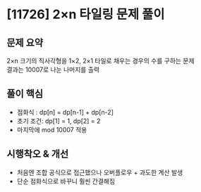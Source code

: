 # [11726] 2×n 타일링 문제 풀이

## 문제 요약
2×n 크기의 직사각형을 1×2, 2×1 타일로 채우는 경우의 수를 구하는 문제  
결과는 10007로 나눈 나머지를 출력

## 풀이 핵심
- 점화식 : dp[n] = dp[n-1] + dp[n-2]
- 초기 조건: dp[1] = 1, dp[2] = 2
- 마지막에 mod 10007 적용

## 시행착오 & 개선
- 처음엔 조합 공식으로 접근했으나 오버플로우 + 과도한 계산 발생
- 단순 점화식으로 바꾸니 훨씬 간결해짐